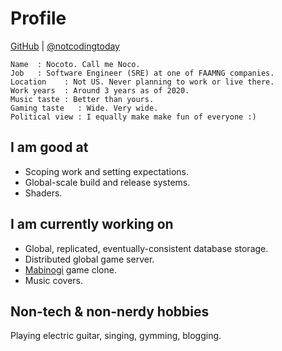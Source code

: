 # Profile

<div class="center">

[GitHub](https://github.com/notcodingtoday) | [@notcodingtoday](https://twitter.com/notcodingtoay)

</div>

```
Name  : Nocoto. Call me Noco.
Job   : Software Engineer (SRE) at one of FAAMNG companies.
Location    : Not US. Never planning to work or live there.
Work years  : Around 3 years as of 2020.
Music taste : Better than yours.
Gaming taste   : Wide. Very wide.
Political view : I equally make make fun of everyone :)
```

## I am good at

- Scoping work and setting expectations.
- Global-scale build and release systems.
- Shaders.

## I am currently working on

- Global, replicated, eventually-consistent database storage.
- Distributed global game server.
- [Mabinogi](https://mabinogi.nexon.net/) game clone.
- Music covers.

## Non-tech & non-nerdy hobbies

Playing electric guitar, singing, gymming, blogging.
